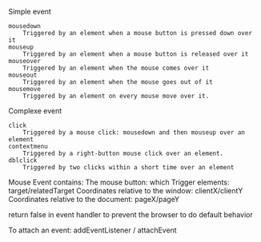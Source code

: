 Simple event

	mousedown
		Triggered by an element when a mouse button is pressed down over it
	mouseup
		Triggered by an element when a mouse button is released over it
	mouseover
		Triggered by an element when the mouse comes over it
	mouseout
		Triggered by an element when the mouse goes out of it
	mousemove
		Triggered by an element on every mouse move over it.

Complexe event

	click
		Triggered by a mouse click: mousedown and then mouseup over an element
	contextmenu
		Triggered by a right-button mouse click over an element.
	dblclick
		Triggered by two clicks within a short time over an element
		
		
Mouse Event contains:
The mouse button: which
Trigger elements: target/relatedTarget
Coordinates relative to the window: clientX/clientY
Coordinates relative to the document: pageX/pageY
		
return false in event handler to prevent the browser to do default behavior

To attach an event:
    addEventListener / attachEvent